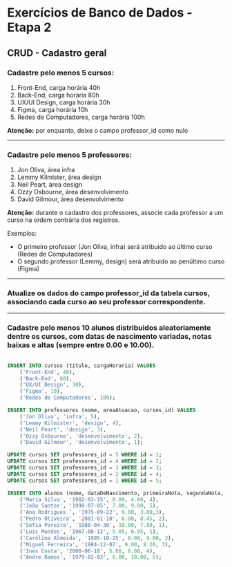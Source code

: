# Exercícios de Banco de Dados - Etapa 2

## CRUD - Cadastro geral

### Cadastre pelo menos 5 cursos: 

1. Front-End, carga horária 40h
2. Back-End, carga horária 80h
3. UX/UI Design, carga horária 30h
4. Figma, carga horária 10h
5. Redes de Computadores, carga horária 100h

**Atenção:** por enquanto, deixe o campo professor_id como nulo

---

### Cadastre pelo menos 5 professores: 

1. Jon Oliva, área infra
2. Lemmy Kilmister, área design
3. Neil Peart, área design
4. Ozzy Osbourne, área desenvolvimento
5. David Gilmour, área desenvolvimento

**Atenção:** durante o cadastro dos professores, associe cada professor a um curso na ordem contrária dos registros. 

Exemplos: 

- O primeiro professor (Jon Oliva, infra) será atribuido ao último curso (Redes de Computadores)
- O segundo professor (Lemmy, design) será atribuido ao penúltimo curso (Figma)

---

### Atualize os dados do campo professor_id da tabela cursos, associando cada curso ao seu professor correspondente.

---

### Cadastre pelo menos 10 alunos distribuidos aleatoriamente dentre os cursos, com datas de nascimento variadas, notas baixas e altas (sempre entre 0.00 e 10.00).

```sql

INSERT INTO cursos (titulo, cargaHoraria) VALUES
    ('Front-End', 40),
    ('Back-End', 80),
    ('UX/UI Design', 30),
    ('Figma', 10),
    ('Redes de Computadores', 100);

INSERT INTO professores (nome, areaAtuacao, cursos_id) VALUES
    ('Jon Oliva', 'infra', 5),
    ('Lemmy Kilmister', 'design', 4),
    ('Neil Peart', 'design', 3),
    ('Ozzy Osbourne', 'desenvolvimento', 2),
    ('David Gilmour', 'desenvolvimento', 1);

UPDATE cursos SET professores_id = 5 WHERE id = 1;
UPDATE cursos SET professores_id = 4 WHERE id = 2;
UPDATE cursos SET professores_id = 3 WHERE id = 3;
UPDATE cursos SET professores_id = 2 WHERE id = 4;
UPDATE cursos SET professores_id = 1 WHERE id = 5;

INSERT INTO alunos (nome, dataDeNascimento, primeiraNota, segundaNota, cursos_id) VALUES
    ('Maria Silva', '1982-03-15', 8.00, 4.00, 4),
    ('João Santos', '1990-07-05', 7.00, 9.00, 5),
    ('Ana Rodrigues ', '1975-09-22', 9.00, 3.00,3),
    ('Pedro Oliveira', '2001-01-10', 6.00, 8.45, 2),
    ('Sofia Pereira', '1988-04-30', 10.00, 7.80, 1),
    ('Luis Mendes', '1967-08-12', 5.05, 6.95, 1),
    ('Carolina Almeida', '1995-10-25', 8.00, 9.00, 2),
    ('Miguel Ferreira', '1984-12-07', 9.00, 8.20, 3),
    ('Ines Costa', '2000-06-18', 5.00, 8.00, 4),
    ('Andre Ramos', '1979-02-03', 6.00, 10.00, 5);
    






```

